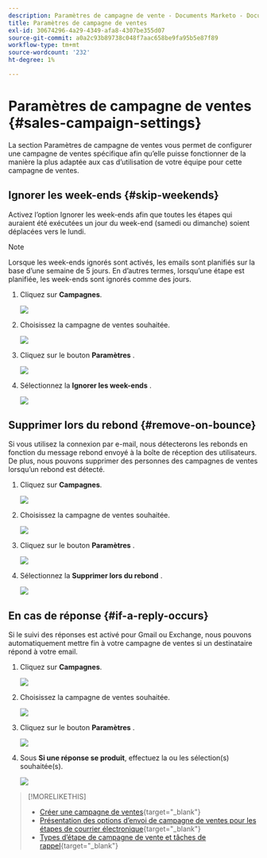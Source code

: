 ```yaml
---
description: Paramètres de campagne de vente - Documents Marketo - Documentation du produit
title: Paramètres de campagne de ventes
exl-id: 30674296-4a29-4349-afa8-4307be355d07
source-git-commit: a0a2c93b89738c048f7aac658be9fa95b5e87f89
workflow-type: tm+mt
source-wordcount: '232'
ht-degree: 1%

---
```


# Paramètres de campagne de ventes {#sales-campaign-settings}

La section Paramètres de campagne de ventes vous permet de configurer une campagne de ventes spécifique afin qu’elle puisse fonctionner de la manière la plus adaptée aux cas d’utilisation de votre équipe pour cette campagne de ventes.

## Ignorer les week-ends {#skip-weekends}

Activez l’option Ignorer les week-ends afin que toutes les étapes qui auraient été exécutées un jour du week-end (samedi ou dimanche) soient déplacées vers le lundi.

>[!NOTE]
>
>Lorsque les week-ends ignorés sont activés, les emails sont planifiés sur la base d’une semaine de 5 jours. En d’autres termes, lorsqu’une étape est planifiée, les week-ends sont ignorés comme des jours.

1. Cliquez sur **Campagnes**.

   ![](assets/sales-campaign-settings-1.png)

1. Choisissez la campagne de ventes souhaitée.

   ![](assets/sales-campaign-settings-2.png)

1. Cliquez sur le bouton **Paramètres** .

   ![](assets/sales-campaign-settings-3.png)

1. Sélectionnez la **Ignorer les week-ends** .

   ![](assets/sales-campaign-settings-4.png)

## Supprimer lors du rebond {#remove-on-bounce}

Si vous utilisez la connexion par e-mail, nous détecterons les rebonds en fonction du message rebond envoyé à la boîte de réception des utilisateurs. De plus, nous pouvons supprimer des personnes des campagnes de ventes lorsqu’un rebond est détecté.

1. Cliquez sur **Campagnes**.

   ![](assets/sales-campaign-settings-5.png)

1. Choisissez la campagne de ventes souhaitée.

   ![](assets/sales-campaign-settings-6.png)

1. Cliquez sur le bouton **Paramètres** .

   ![](assets/sales-campaign-settings-7.png)

1. Sélectionnez la **Supprimer lors du rebond** .

   ![](assets/sales-campaign-settings-8.png)

## En cas de réponse {#if-a-reply-occurs}

Si le suivi des réponses est activé pour Gmail ou Exchange, nous pouvons automatiquement mettre fin à votre campagne de ventes si un destinataire répond à votre email.

1. Cliquez sur **Campagnes**.

   ![](assets/sales-campaign-settings-9.png)

1. Choisissez la campagne de ventes souhaitée.

   ![](assets/sales-campaign-settings-10.png)

1. Cliquez sur le bouton **Paramètres** .

   ![](assets/sales-campaign-settings-11.png)

1. Sous **Si une réponse se produit**, effectuez la ou les sélection(s) souhaitée(s).

   ![](assets/sales-campaign-settings-12.png)

>[!MORELIKETHIS]
>
>* [Créer une campagne de ventes](/help/marketo/product-docs/marketo-sales-insight/actions/campaigns/create-a-sales-campaign.md){target=&quot;_blank&quot;}
>* [Présentation des options d’envoi de campagne de ventes pour les étapes de courrier électronique](/help/marketo/product-docs/marketo-sales-insight/actions/campaigns/understanding-sales-campaign-send-options-for-email-steps.md){target=&quot;_blank&quot;}
>* [Types d’étape de campagne de vente et tâches de rappel](/help/marketo/product-docs/marketo-sales-insight/actions/campaigns/sales-campaign-step-types-and-reminder-tasks.md){target=&quot;_blank&quot;}

